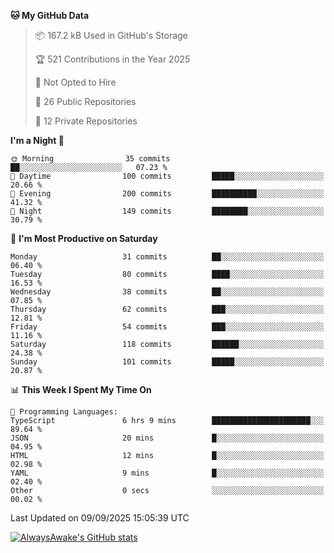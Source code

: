 <!--START_SECTION:waka-->
**🐱 My GitHub Data** 

> 📦 167.2 kB Used in GitHub's Storage 
 > 
> 🏆 521 Contributions in the Year 2025
 > 
> 🚫 Not Opted to Hire
 > 
> 📜 26 Public Repositories 
 > 
> 🔑 12 Private Repositories 
 > 
**I'm a Night 🦉** 

```text
🌞 Morning                35 commits          ██░░░░░░░░░░░░░░░░░░░░░░░   07.23 % 
🌆 Daytime                100 commits         █████░░░░░░░░░░░░░░░░░░░░   20.66 % 
🌃 Evening                200 commits         ██████████░░░░░░░░░░░░░░░   41.32 % 
🌙 Night                  149 commits         ████████░░░░░░░░░░░░░░░░░   30.79 % 
```
📅 **I'm Most Productive on Saturday** 

```text
Monday                   31 commits          ██░░░░░░░░░░░░░░░░░░░░░░░   06.40 % 
Tuesday                  80 commits          ████░░░░░░░░░░░░░░░░░░░░░   16.53 % 
Wednesday                38 commits          ██░░░░░░░░░░░░░░░░░░░░░░░   07.85 % 
Thursday                 62 commits          ███░░░░░░░░░░░░░░░░░░░░░░   12.81 % 
Friday                   54 commits          ███░░░░░░░░░░░░░░░░░░░░░░   11.16 % 
Saturday                 118 commits         ██████░░░░░░░░░░░░░░░░░░░   24.38 % 
Sunday                   101 commits         █████░░░░░░░░░░░░░░░░░░░░   20.87 % 
```


📊 **This Week I Spent My Time On** 

```text
💬 Programming Languages: 
TypeScript               6 hrs 9 mins        ██████████████████████░░░   89.64 % 
JSON                     20 mins             █░░░░░░░░░░░░░░░░░░░░░░░░   04.95 % 
HTML                     12 mins             █░░░░░░░░░░░░░░░░░░░░░░░░   02.98 % 
YAML                     9 mins              █░░░░░░░░░░░░░░░░░░░░░░░░   02.40 % 
Other                    0 secs              ░░░░░░░░░░░░░░░░░░░░░░░░░   00.02 % 
```


 Last Updated on 09/09/2025 15:05:39 UTC
<!--END_SECTION:waka-->

[![AlwaysAwake's GitHub stats](https://github-readme-stats.vercel.app/api?username=AlwaysAwake&show_icons=true&theme=github_dark&count_private=true)](https://github.com/AlwaysAwake/AlwaysAwake)
